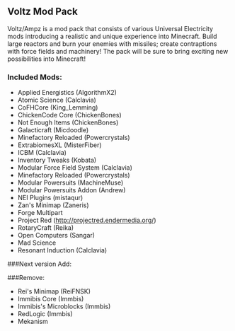 ## Voltz Mod Pack
Voltz/Ampz is a mod pack that consists of various Universal Electricity mods introducing a realistic and unique experience into Minecraft. Build large reactors and burn your enemies with missiles; create contraptions with force fields and machinery! The pack will be sure to bring exciting new possibilities into Minecraft!
### Included Mods:
* Applied Energistics (AlgorithmX2)
* Atomic Science (Calclavia)
* CoFHCore (King_Lemming)
* ChickenCode Core (ChickenBones)
* Not Enough Items (ChickenBones)
* Galacticraft (Micdoodle)
* Minefactory Reloaded (Powercrystals)
* ExtrabiomesXL (MisterFiber)
* ICBM (Calclavia)
* Inventory Tweaks (Kobata)
* Modular Force Field System (Calclavia)
* Minefactory Reloaded (Powercrystals)
* Modular Powersuits (MachineMuse)
* Modular Powersuits Addon (Andrew)
* NEI Plugins (mistaqur)
* Zan's Minimap (Zaneris)
* Forge Multipart
* Project Red (http://projectred.endermedia.org/)
* RotaryCraft (Reika)
* Open Computers (Sangar)
* Mad Science
* Resonant Induction (Calclavia)

###Next version
Add:


###Remove:
* Rei's Minimap (ReiFNSK)
* Immibis Core (Immbis)
* Immibis's Microblocks (Immbis)
* RedLogic (Immbis)
* Mekanism
